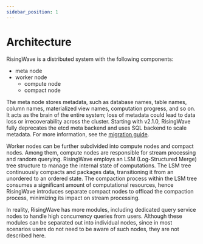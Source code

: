 ```yaml
---
sidebar_position: 1
---
```


# Architecture

RisingWave is a distributed system with the following components:

* meta node
* worker node
	* compute node
	* compact node

The meta node stores metadata, such as database names, table names, column names, materialized view names, computation progress, and so on. It acts as the brain of the entire system; loss of metadata could lead to data loss or irrecoverability across the cluster. Starting with v2.1.0, RisingWave fully deprecates the etcd meta backend and uses SQL backend to scale metadata. For more information, see the [migration guide](https://docs.risingwave.com/deploy/migrate-to-sql-backend).

Worker nodes can be further subdivided into compute nodes and compact nodes. Among them, compute nodes are responsible for stream processing and random querying. RisingWave employs an LSM (Log-Structured Merge) tree structure to manage the internal state of computations. The LSM tree continuously compacts and packages data, transitioning it from an unordered to an ordered state. The compaction process within the LSM tree consumes a significant amount of computational resources, hence RisingWave introduces separate compact nodes to offload the compaction process, minimizing its impact on stream processing.

In reality, RisingWave has more modules, including dedicated query service nodes to handle high concurrency queries from users. Although these modules can be separated out into individual nodes, since in most scenarios users do not need to be aware of such nodes, they are not described here.